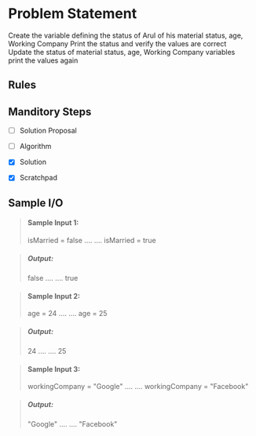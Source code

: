 # Problem Statement

Create the variable defining the status of Arul of his material status, age, Working Company 
Print the status and verify the values are correct    
Update the status of material status, age, Working Company variables    
print the values again
## Rules


## Manditory Steps

- [ ] Solution Proposal
- [ ] Algorithm
- [x] Solution
- [x] Scratchpad


## Sample I/O

> #### Sample Input 1:
> isMarried = false
> ....
> ....
> isMarried = true

> ##### Output:
> false
> ....
> ....
> true

> #### Sample Input 2:
> age = 24
> ....
> ....
> age = 25

> ##### Output:
> 24
> ....
> ....
> 25

> #### Sample Input 3:
> workingCompany = "Google"
> ....
> ....
> workingCompany = "Facebook"


> ##### Output:
> "Google"
> ....
> ....
> "Facebook"

